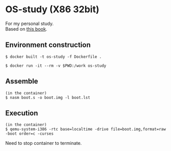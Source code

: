 # OS-study (X86 32bit)
For my personal study.  
Based on [this book](https://gihyo.jp/book/2019/978-4-297-10847-2).

## Environment construction

```
$ docker built -t os-study -f Dockerfile .
```

```
$ docker run -it --rm -v $PWD:/work os-study
```

## Assemble

```
(in the container)
$ nasm boot.s -o boot.img -l boot.lst
```

## Execution

```
(in the container)
$ qemu-system-i386 -rtc base=localtime -drive file=boot.img,format=raw -boot order=c -curses
```

Need to stop container to terminate.
